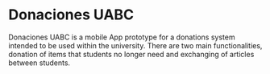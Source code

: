 # Donaciones UABC
Donaciones UABC is a mobile App prototype for a donations system intended to be used within the university. There are two main functionalities, donation of items that students no longer need and exchanging of articles between students.
